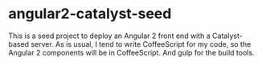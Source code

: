 # angular2-catalyst-seed

This is a seed project to deploy an Angular 2 front end with a Catalyst-based
server. As is usual, I tend to write CoffeeScript for my code, so the Angular 2
components will be in CoffeeScript. And gulp for the build tools. 
